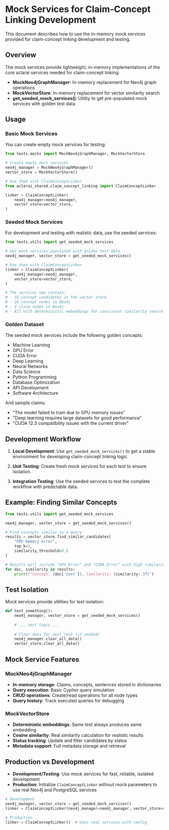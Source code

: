 # Mock Services for Claim-Concept Linking Development

This document describes how to use the in-memory mock services provided for claim-concept linking development and testing.

## Overview

The mock services provide lightweight, in-memory implementations of the core aclarai services needed for claim-concept linking:

- **MockNeo4jGraphManager**: In-memory replacement for Neo4j graph operations
- **MockVectorStore**: In-memory replacement for vector similarity search
- **get_seeded_mock_services()**: Utility to get pre-populated mock services with golden test data

## Usage

### Basic Mock Services

You can create empty mock services for testing:

```python
from tests.mocks import MockNeo4jGraphManager, MockVectorStore

# Create empty mock services
neo4j_manager = MockNeo4jGraphManager()
vector_store = MockVectorStore()

# Use them with ClaimConceptLinker
from aclarai_shared.claim_concept_linking import ClaimConceptLinker

linker = ClaimConceptLinker(
    neo4j_manager=neo4j_manager,
    vector_store=vector_store,
)
```

### Seeded Mock Services

For development and testing with realistic data, use the seeded services:

```python
from tests.utils import get_seeded_mock_services

# Get mock services populated with golden test data
neo4j_manager, vector_store = get_seeded_mock_services()

# Use them with ClaimConceptLinker
linker = ClaimConceptLinker(
    neo4j_manager=neo4j_manager,
    vector_store=vector_store,
)

# The services now contain:
# - 10 concept candidates in the vector store
# - 10 concept nodes in Neo4j
# - 3 claim nodes in Neo4j
# - All with deterministic embeddings for consistent similarity search
```

### Golden Dataset

The seeded mock services include the following golden concepts:

- Machine Learning
- GPU Error
- CUDA Error
- Deep Learning
- Neural Networks
- Data Science
- Python Programming
- Database Optimization
- API Development
- Software Architecture

And sample claims:

- "The model failed to train due to GPU memory issues"
- "Deep learning requires large datasets for good performance"
- "CUDA 12.3 compatibility issues with the current driver"

## Development Workflow

1. **Local Development**: Use `get_seeded_mock_services()` to get a stable environment for developing claim-concept linking logic.

2. **Unit Testing**: Create fresh mock services for each test to ensure isolation.

3. **Integration Testing**: Use the seeded services to test the complete workflow with predictable data.

## Example: Finding Similar Concepts

```python
from tests.utils import get_seeded_mock_services

neo4j_manager, vector_store = get_seeded_mock_services()

# Find concepts similar to a query
results = vector_store.find_similar_candidates(
    "GPU memory error",
    top_k=3,
    similarity_threshold=0.5
)

# Results will include "GPU Error" and "CUDA Error" with high similarity
for doc, similarity in results:
    print(f"Concept: {doc['text']}, Similarity: {similarity:.3f}")
```

## Test Isolation

Mock services provide utilities for test isolation:

```python
def test_something():
    neo4j_manager, vector_store = get_seeded_mock_services()
    
    # ... test logic ...
    
    # Clear data for next test (if needed)
    neo4j_manager.clear_all_data()
    vector_store.clear_all_data()
```

## Mock Service Features

### MockNeo4jGraphManager

- **In-memory storage**: Claims, concepts, sentences stored in dictionaries
- **Query execution**: Basic Cypher query simulation
- **CRUD operations**: Create/read operations for all node types
- **Query history**: Track executed queries for debugging

### MockVectorStore

- **Deterministic embeddings**: Same text always produces same embedding
- **Cosine similarity**: Real similarity calculation for realistic results
- **Status tracking**: Update and filter candidates by status
- **Metadata support**: Full metadata storage and retrieval

## Production vs Development

- **Development/Testing**: Use mock services for fast, reliable, isolated development
- **Production**: Initialize `ClaimConceptLinker` without mock parameters to use real Neo4j and PostgreSQL services

```python
# Development
neo4j_manager, vector_store = get_seeded_mock_services()
linker = ClaimConceptLinker(neo4j_manager=neo4j_manager, vector_store=vector_store)

# Production
linker = ClaimConceptLinker()  # Uses real services with config
```